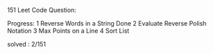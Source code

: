 151 Leet Code Question:

Progress:
1 Reverse Words in a String Done 
2 Evaluate Reverse Polish Notation 
3 Max Points on a Line
4 Sort List
 
solved : 2/151
